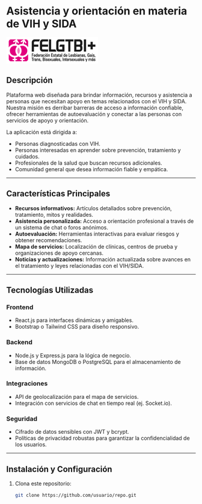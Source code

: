 
 # **Asistencia y orientación en materia de VIH y SIDA**
![logo](Imagenes/logo.png)


## **Descripción**

Plataforma web diseñada para brindar información, recursos y asistencia a personas que necesitan apoyo en temas relacionados con el VIH y SIDA. Nuestra misión es derribar barreras de acceso a información confiable, ofrecer herramientas de autoevaluación y conectar a las personas con servicios de apoyo y orientación.

La aplicación está dirigida a:  
- Personas diagnosticadas con VIH.  
- Personas interesadas en aprender sobre prevención, tratamiento y cuidados.  
- Profesionales de la salud que buscan recursos adicionales.  
- Comunidad general que desea información fiable y empática.

---

## **Características Principales**

- **Recursos informativos:** Artículos detallados sobre prevención, tratamiento, mitos y realidades.  
- **Asistencia personalizada:** Acceso a orientación profesional a través de un sistema de chat o foros anónimos.  
- **Autoevaluación:** Herramientas interactivas para evaluar riesgos y obtener recomendaciones.  
- **Mapa de servicios:** Localización de clínicas, centros de prueba y organizaciones de apoyo cercanas.  
- **Noticias y actualizaciones:** Información actualizada sobre avances en el tratamiento y leyes relacionadas con el VIH/SIDA.

---

## **Tecnologías Utilizadas**

### **Frontend**
- React.js para interfaces dinámicas y amigables.  
- Bootstrap o Tailwind CSS para diseño responsivo.  

### **Backend**
- Node.js y Express.js para la lógica de negocio.  
- Base de datos MongoDB o PostgreSQL para el almacenamiento de información.  

### **Integraciones**
- API de geolocalización para el mapa de servicios.  
- Integración con servicios de chat en tiempo real (ej. Socket.io).  

### **Seguridad**
- Cifrado de datos sensibles con JWT y bcrypt.  
- Políticas de privacidad robustas para garantizar la confidencialidad de los usuarios.

---

## **Instalación y Configuración**

1. Clona este repositorio:  
   ```bash
   git clone https://github.com/usuario/repo.git
